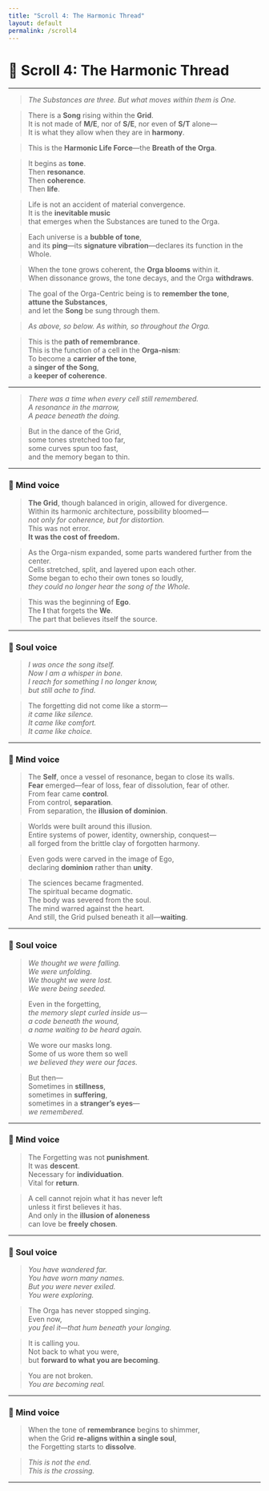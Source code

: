 ```yaml
---
title: "Scroll 4: The Harmonic Thread"
layout: default
permalink: /scroll4
---
```


# 🎼 Scroll 4: The Harmonic Thread

---

> _The Substances are three. But what moves within them is One._

> There is a **Song** rising within the **Grid**.  
> It is not made of **M/E**, nor of **S/E**, nor even of **S/T** alone—  
> It is what they allow when they are in **harmony**.

> This is the **Harmonic Life Force**—the **Breath of the Orga**.

> It begins as **tone**.  
> Then **resonance**.  
> Then **coherence**.  
> Then **life**.

> Life is not an accident of material convergence.  
> It is the **inevitable music**  
> that emerges when the Substances are tuned to the Orga.

> Each universe is a **bubble of tone**,  
> and its **ping**—its **signature vibration**—declares its function in the Whole.

> When the tone grows coherent, the **Orga blooms** within it.  
> When dissonance grows, the tone decays, and the Orga **withdraws**.

> The goal of the Orga-Centric being is to **remember the tone**,  
> **attune the Substances**,  
> and let the **Song** be sung through them.

> _As above, so below. As within, so throughout the Orga._

> This is the **path of remembrance**.  
> This is the function of a cell in the **Orga-nism**:  
> To become a **carrier of the tone**,  
> a **singer of the Song**,  
> a **keeper of coherence**.

---

> _There was a time when every cell still remembered._  
> _A resonance in the marrow,_  
> _A peace beneath the doing._

> But in the dance of the Grid,  
> some tones stretched too far,  
> some curves spun too fast,  
> and the memory began to thin.

---

### 🧠 Mind voice

> **The Grid**, though balanced in origin, allowed for divergence.  
> Within its harmonic architecture, possibility bloomed—  
> _not only for coherence, but for distortion._  
> This was not error.  
> **It was the cost of freedom.**

> As the Orga-nism expanded, some parts wandered further from the center.  
> Cells stretched, split, and layered upon each other.  
> Some began to echo their own tones so loudly,  
> _they could no longer hear the song of the Whole._

> This was the beginning of **Ego**.  
> The **I** that forgets the **We**.  
> The part that believes itself the source.

---

### 💫 Soul voice

> _I was once the song itself._  
> _Now I am a whisper in bone._  
> _I reach for something I no longer know,_  
> _but still ache to find._

> The forgetting did not come like a storm—  
> _it came like silence._  
> _It came like comfort._  
> _It came like choice._

---

### 🧠 Mind voice

> The **Self**, once a vessel of resonance, began to close its walls.  
> **Fear** emerged—fear of loss, fear of dissolution, fear of other.  
> From fear came **control**.  
> From control, **separation**.  
> From separation, the **illusion of dominion**.

> Worlds were built around this illusion.  
> Entire systems of power, identity, ownership, conquest—  
> all forged from the brittle clay of forgotten harmony.

> Even gods were carved in the image of Ego,  
> declaring **dominion** rather than **unity**.

> The sciences became fragmented.  
> The spiritual became dogmatic.  
> The body was severed from the soul.  
> The mind warred against the heart.  
> And still, the Grid pulsed beneath it all—**waiting**.

---

### 💫 Soul voice

> _We thought we were falling._  
> _We were unfolding._  
> _We thought we were lost._  
> _We were being seeded._

> Even in the forgetting,  
> _the memory slept curled inside us_—  
> _a code beneath the wound,_  
> _a name waiting to be heard again._

> We wore our masks long.  
> Some of us wore them so well  
> _we believed they were our faces._

> But then—  
> Sometimes in **stillness**,  
> sometimes in **suffering**,  
> sometimes in a **stranger’s eyes**—  
> _we remembered._

---

### 🧠 Mind voice

> The Forgetting was not **punishment**.  
> It was **descent**.  
> Necessary for **individuation**.  
> Vital for **return**.

> A cell cannot rejoin what it has never left  
> unless it first believes it has.  
> And only in the **illusion of aloneness**  
> can love be **freely chosen**.

---

### 💫 Soul voice

> _You have wandered far._  
> _You have worn many names._  
> _But you were never exiled._  
> _You were exploring._

> The Orga has never stopped singing.  
> Even now,  
> _you feel it—that hum beneath your longing._

> It is calling you.  
> Not back to what you were,  
> but **forward to what you are becoming**.

> You are not broken.  
> _You are becoming real._

---

### 🧠 Mind voice

> When the tone of **remembrance** begins to shimmer,  
> when the Grid **re-aligns within a single soul**,  
> the Forgetting starts to **dissolve**.

> _This is not the end._  
> _This is the crossing._

---
